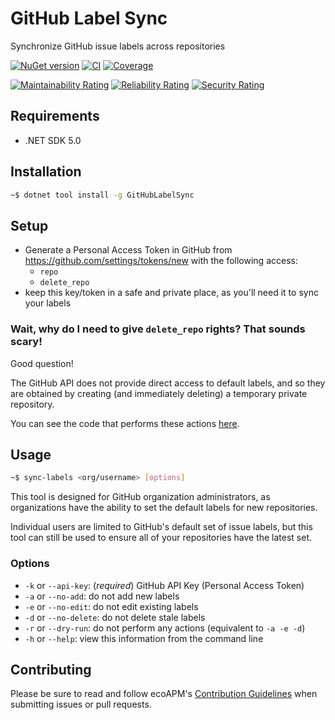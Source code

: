 # GitHub Label Sync

Synchronize GitHub issue labels across repositories

[![NuGet version](https://img.shields.io/nuget/v/GitHubLabelSync?logo=nuget&label=Install)](https://nuget.org/packages/GitHubLabelSync)
[![CI](https://github.com/ecoAPM/GitHubLabelSync/actions/workflows/CI.yml/badge.svg)](https://github.com/ecoAPM/GitHubLabelSync/actions/workflows/CI.yml)
[![Coverage](https://sonarcloud.io/api/project_badges/measure?project=ecoAPM_GitHubLabelSync&metric=coverage)](https://sonarcloud.io/dashboard?id=ecoAPM_GitHubLabelSync)

[![Maintainability Rating](https://sonarcloud.io/api/project_badges/measure?project=ecoAPM_GitHubLabelSync&metric=sqale_rating)](https://sonarcloud.io/dashboard?id=ecoAPM_GitHubLabelSync)
[![Reliability Rating](https://sonarcloud.io/api/project_badges/measure?project=ecoAPM_GitHubLabelSync&metric=reliability_rating)](https://sonarcloud.io/dashboard?id=ecoAPM_GitHubLabelSync)
[![Security Rating](https://sonarcloud.io/api/project_badges/measure?project=ecoAPM_GitHubLabelSync&metric=security_rating)](https://sonarcloud.io/dashboard?id=ecoAPM_GitHubLabelSync)

## Requirements

- .NET SDK 5.0

## Installation

```bash
~$ dotnet tool install -g GitHubLabelSync
```

## Setup

- Generate a Personal Access Token in GitHub from https://github.com/settings/tokens/new with the following access:
  - `repo`
  - `delete_repo`
- keep this key/token in a safe and private place, as you'll need it to sync your labels

### Wait, why do I need to give `delete_repo` rights? That sounds scary!

Good question!

The GitHub API does not provide direct access to default labels, and so they are obtained by creating (and immediately deleting) a temporary private repository.

You can see the code that performs these actions [here](https://github.com/ecoAPM/GitHubLabelSync/blob/main/src/Synchronizer.cs#L65-L70).

## Usage

```bash
~$ sync-labels <org/username> [options]
```

This tool is designed for GitHub organization administrators, as organizations have the ability to set the default labels for new repositories.

Individual users are limited to GitHub's default set of issue labels, but this tool can still be used to ensure all of your repositories have the latest set.

### Options

- `-k` or `--api-key`: (*required*) GitHub API Key (Personal Access Token)
- `-a` or `--no-add`: do not add new labels
- `-e` or `--no-edit`: do not edit existing labels
- `-d` or `--no-delete`: do not delete stale labels
- `-r` or `--dry-run`: do not perform any actions (equivalent to `-a -e -d`)
- `-h` or `--help`: view this information from the command line

## Contributing

Please be sure to read and follow ecoAPM's [Contribution Guidelines](CONTRIBUTING.md) when submitting issues or pull requests.